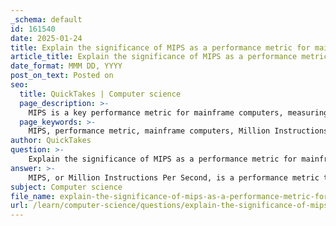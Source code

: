 ```yaml
---
_schema: default
id: 161540
date: 2025-01-24
title: Explain the significance of MIPS as a performance metric for mainframe computers.
article_title: Explain the significance of MIPS as a performance metric for mainframe computers.
date_format: MMM DD, YYYY
post_on_text: Posted on
seo:
  title: QuickTakes | Computer science
  page_description: >-
    MIPS is a key performance metric for mainframe computers, measuring the processing capacity based on million instructions executed per second, significant for historical context, cost assessment, workload normalization, and comparison, although its limitations have led the industry to favor MSUs.
  page_keywords: >-
    MIPS, performance metric, mainframe computers, Million Instructions Per Second, computing capacity, historical significance, cost assessment, workload normalization, MSUs, performance comparison, limitations
author: QuickTakes
question: >-
    Explain the significance of MIPS as a performance metric for mainframe computers.
answer: >-
    MIPS, or Million Instructions Per Second, is a performance metric that has historically been significant for mainframe computers. It serves as a measure of the computing capacity of a mainframe by quantifying the number of instructions that the CPU can execute in one second. Here are some key points regarding the significance of MIPS as a performance metric for mainframe computers:\n\n1. **Historical Context**: MIPS was widely used in the past to evaluate the performance of mainframe systems. It provided a straightforward way to compare the processing capabilities of different mainframe models. For instance, early IBM mainframes, such as the S/370, were capable of executing around 1 million instructions per second, which was a benchmark for their performance.\n\n2. **Cost Assessment**: MIPS has been utilized as a basis for billing in shared-service environments. Outsourcers often charge customers based on the MIPS consumption of their workloads. This means that organizations could assess the cost-effectiveness of their computing resources by evaluating how many MIPS they were getting for their investment.\n\n3. **Normalization of Workloads**: MIPS allows for the normalization of CPU utilization across different hardware configurations. This means that a given workload can be assessed in terms of MIPS, providing a consistent metric for understanding performance irrespective of the underlying hardware differences.\n\n4. **Transition to MSUs**: While MIPS was once a primary metric, the industry has shifted towards using MSUs (Million Service Units) for measuring mainframe capacity. MSUs provide a more modern and nuanced approach to capacity planning and billing, as they account for the actual service delivered by the infrastructure rather than just raw instruction execution. This shift reflects advancements in hardware and software efficiency, where newer systems can deliver more MIPS per CPU second.\n\n5. **Performance Comparison**: MIPS can be used to compare the performance of different mainframe models. Newer models typically deliver higher MIPS rates, which can be referenced in standard MIPS tables provided by manufacturers like IBM. This allows organizations to make informed decisions when upgrading or purchasing new mainframe systems.\n\n6. **Limitations**: Despite its historical significance, MIPS has limitations as a performance metric. It does not account for the complexity of instructions or the actual workload performance, which can vary significantly based on the type of tasks being executed. As a result, while MIPS can provide a general sense of performance, it may not fully capture the efficiency or effectiveness of a mainframe in real-world applications.\n\nIn summary, MIPS has played a crucial role in the historical assessment of mainframe performance, particularly in terms of cost and capacity planning. However, the industry is increasingly favoring MSUs as a more relevant metric for modern mainframe environments.
subject: Computer science
file_name: explain-the-significance-of-mips-as-a-performance-metric-for-mainframe-computers.md
url: /learn/computer-science/questions/explain-the-significance-of-mips-as-a-performance-metric-for-mainframe-computers
---
```


&nbsp;